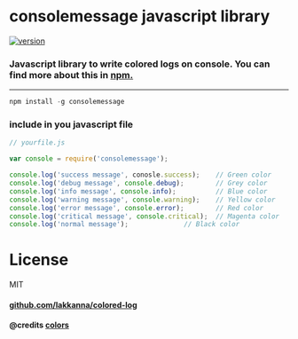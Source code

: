 # consolemessage javascript library 
[![version](https://img.shields.io/npm/v/consolemessage.svg)](https://www.npmjs.org/package/consolemessage)
### Javascript library to write colored logs on console. You can find more about this in [npm.](https://www.npmjs.com/package/consolemessage)

---

```js
npm install -g consolemessage
```


### include in you javascript file
```js
// yourfile.js

var console = require('consolemessage');

console.log('success message', conosle.success);    // Green color
console.log('debug message', console.debug);        // Grey color
console.log('info message', console.info);          // Blue color
console.log('warning message', console.warning);    // Yellow color
console.log('error message', console.error);        // Red color
console.log('critical message', console.critical);  // Magenta color
console.log('normal message');              // Black color
```

# License
MIT


#### [github.com/lakkanna/colored-log](https://github.com/Lakkanna/colored-log)
#### @credits [colors](https://www.npmjs.com/package/colors) 

